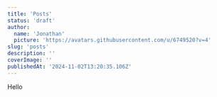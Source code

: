 ```yaml
---
title: 'Posts'
status: 'draft'
author:
  name: 'Jonathan'
  picture: 'https://avatars.githubusercontent.com/u/6749520?v=4'
slug: 'posts'
description: ''
coverImage: ''
publishedAt: '2024-11-02T13:20:35.106Z'
---
```


Hello
